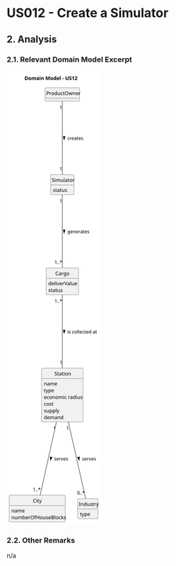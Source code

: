 # US012 - Create a Simulator 

## 2. Analysis

### 2.1. Relevant Domain Model Excerpt 

![Domain Model](svg/US012-DM.svg)

### 2.2. Other Remarks

n/a